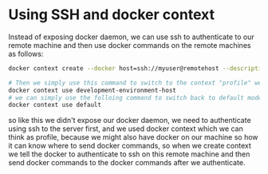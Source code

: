 

# Using SSH and docker context

Instead of exposing docker daemon, we can use ssh to authenticate to our remote machine and then use docker commands on the remote machines as follows:

```bash
docker context create --docker host=ssh://myuser@remotehost --description="Development Environment" development-environment-host Successfully created context "development-environment-host"

# Then we simply use this command to switch to the context "profile" we created
docker context use development-environment-host
# we can simply use the folloing command to switch back to default mode
docker context use default
```

so like this we didn't expose our docker daemon, we need to authenticate using ssh to the server first, and we used docker context which we can think as profile, because we might also have docker on our machine so how it can know where to send docker commands, so when we create context we tell the docker to authenticate to ssh on this remote machine and then send docker commands to the docker commands after we authenticate.

